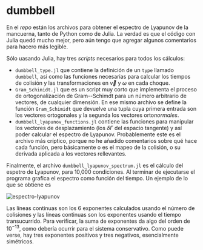 dumbbell
========

En el *repo* están los archivos para obtener el espectro de Lyapunov de la mancuerna, tanto de Python como de Julia. 
La verdad es que el código con Julia quedó mucho mejor, pero aún tengo que agregar algunos comentarios para hacero más legible.

Sólo uasando Julia, hay tres *scripts* necesarios para todos los cálculos:
 - `dumbbell_type.jl` que contiene la definición de un `type` llamado `dumbbell`, así como las funciones necesarias para calcular los tiempos de colisión y las transformaciones en $\vec{v}$ y  $\omega$ en cada choque.
 - `Gram_Schimidt.jl` que es un script muy corto que implementa el proceso de ortogonalización de Gram--Schimdt para un número arbitrario de vectores, de cualquier dimensión. En ese mismo archivo se define la función `Gram_Schimidt` que devuelve una tupla cuya primera entrada son los vectores ortogonales y la segunda los vectores orto*normales*.
 - `dumbbell_lyapunov_functions.jl` contiene las funciones para manipular los vectores de desplazamiento (los $\delta \Gamma$ del espacio tangente) y así poder calcular el espectro de Lyapunov. Probablemente este es el archivo más críptico, porque no he añadido comentarios sobre qué hace cada función, pero básicamente o es el mapeo de la colisión, o su derivada aplicada a los vectores rellevantes.

Finalmente, el archivo `dumbbell_lyapunov_spectrum.jl` es el cálculo del espetro de Lyapunov, para 10,000 condiciones. Al terminar de ejecutarse el programa grafica el espectro como función del tiempo. Un ejemplo de lo que se obtiene es 

![espectro-lyapunov](https://copy.com/x8Vjqhb9xc0faPWW)

Las líneas continuas son los 6 exponentes calculados usando el número de colisiones y las líneas continuas son los exponentes usando el tiempo transucurrido. Para verificar, la suma de exponentes da algo del orden de $10^{-13}$, como debería ocurrir para el sistema conservativo. Como puede verse, hay tres exponentes positivos y tres negativos, esencialmente simétricos.
